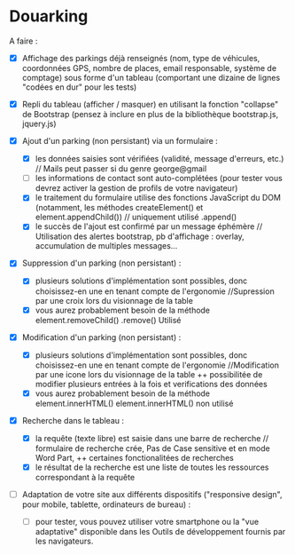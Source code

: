 Douarking
====

A faire :

- [x] Affichage des parkings déjà renseignés (nom, type de véhicules, coordonnées GPS, nombre de places, email responsable, système de comptage) sous forme d'un tableau (comportant une dizaine de lignes "codées en dur" pour les tests)

- [x] Repli du tableau (afficher / masquer) en utilisant la fonction "collapse" de Bootstrap (pensez à inclure en plus de la bibliothèque bootstrap.js, jquery.js)

- [x] Ajout d'un parking (non persistant) via un formulaire :
    - [x] les données saisies sont vérifiées (validité, message d'erreurs, etc.) // Mails peut passer si du genre george@gmail
    - [ ] les informations de contact sont auto-complétées (pour tester vous devrez activer la gestion de profils de votre navigateur)
    - [x] le traitement du formulaire utilise des fonctions JavaScript du DOM (notamment, les méthodes createElement() et element.appendChild()) // uniquement utilisé .append()
    - [x] le succès de l'ajout est confirmé par un message éphémère // Utilisation des alertes bootstrap, pb d'affichage : overlay, accumulation de multiples messages...
- [x] Suppression d'un parking (non persistant) :
    - [x] plusieurs solutions d'implémentation sont possibles, donc choisissez-en une en tenant compte de l'ergonomie //Supression par une croix lors du visionnage de la table
    - [x] vous aurez probablement besoin de la méthode element.removeChild() .remove() Utilisé
- [x] Modification d'un parking (non persistant) :
    - [x] plusieurs solutions d'implémentation sont possibles, donc choisissez-en une en tenant compte de l'ergonomie //Modification par une icone lors du visionnage de la table ++ possibilitée de modifier plusieurs entrées à la fois et verifications des données
    - [x] vous aurez probablement besoin de la méthode element.innerHTML()  element.innerHTML() non utilisé
- [x] Recherche dans le tableau :
    - [x] la requête (texte libre) est saisie dans une barre de recherche // formulaire de recherche crée, Pas de Case sensitive et en mode Word Part, ++ certaines fonctionalitées de recherches
    - [x] le résultat de la recherche est une liste de toutes les ressources correspondant à la requête
- [ ] Adaptation de votre site aux différents dispositifs ("responsive design", pour mobile, tablette, ordinateurs de bureau) :
    - [ ] pour tester, vous pouvez utiliser votre smartphone ou la "vue adaptative" disponible dans les Outils de développement fournis par les navigateurs.